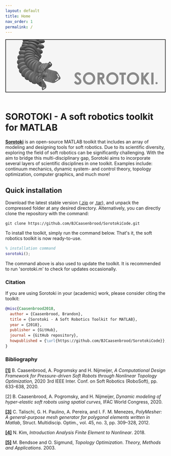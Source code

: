 ```yaml
---
layout: default
title: Home
nav_order: 1
permalink: /
---
```


<script src="https://cdn.mathjax.org/mathjax/latest/MathJax.js?config=TeX-AMS-MML_HTMLorMML" type="text/javascript"></script> 
<div align="center"> <img src="./docs/library/img/softrobot.png" width="650"> </div> <br/>

# **SOROTOKI** - A soft robotics toolkit for MATLAB
[**Sorotoki**](https://bjcaasenbrood.github.io/SorotokiCode/) is an open-source MATLAB toolkit that includes an array of modeling and designing tools for soft robotics. Due to its scientific diversity, exploring the field of soft robotics can be significantly challenging. With the aim to bridge this multi-disciplinary gap, Sorotoki aims to incorporate several layers of scientific disciplines in one toolkit. Examples include: continuum mechanics, dynamic system- and control theory, topology optimization, computer graphics, and much more! 

## Quick installation
Download the latest stable version ([.zip](https://github.com/BJCaasenbrood/SorotokiCode/zipball/master) or [.tar](https://github.com/BJCaasenbrood/SorotokiCode/tarball/master)), and unpack the compressed folder at any desired directory. Alternatively, you can directly clone the repository with the command:
```git
git clone https://github.com/BJCaasenbrood/SorotokiCode.git
```

To install the toolkit, simply run the command below. That's it, the soft robotics toolkit is now ready-to-use.
```matlab
% installation command
sorotoki();
```
The command above is also used to update the toolkit. It is recommended to run 'sorotoki.m' to check for updates occasionally. 

### Citation
If you are using Sorotoki in your (academic) work, please consider citing the toolkit:
```bibtex
@misc{Caasenbrood2018,
  author = {Caasenbrood, Brandon},
  title = {Sorotoki - A Soft Robotics Toolkit for MATLAB},
  year = {2018},
  publisher = {GitHub},
  journal = {GitHub repository},
  howpublished = {\url{https://github.com/BJCaasenbrood/SorotokiCode}},
}
```

### Bibliography
[**[1]**](https://ieeexplore.ieee.org/abstract/document/9116010/metrics#metrics) B. Caasenbrood, A. Pogromsky and H. Nijmeijer, *A Computational Design Framework for Pressure-driven Soft Robots through Nonlinear Topology Optimization,* 2020 3rd IEEE Inter. Conf. on Soft Robotics (RoboSoft), pp. 633-638, 2020.

[2] B. Caasenbrood, A. Pogromsky, and H. Nijmeijer, *Dynamic modeling of hyper-elastic soft robots using spatial curves,* IFAC World Congress, 2020.

[**[3]**](https://link.springer.com/article/10.1007/s00158-011-0706-z) C. Talischi, G. H. Paulino, A. Pereira, and I. F. M. Menezes, *PolyMesher: A general-purpose mesh generator for polygonal elements written in Matlab*, Struct. Multidiscip. Optim., vol. 45, no. 3, pp. 309–328, 2012.

[**[4]**](https://www.springer.com/gp/book/9781441917454) N. Kim, *Introduction Analysis Finite Element to Nonlinear*. 2018.

[**[5]**](https://www.springer.com/gp/book/9783540429920) M. Bendsoe and O. Sigmund, *Topology Optimization. Theory, Methods and Applications*. 2003.


